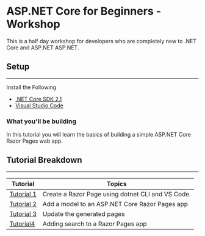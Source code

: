 # ASP.NET Core for Beginners - Workshop
This is a half day workshop for developers who are completely new to .NET Core and ASP.NET ASP.NET.

## Setup
****
Install the Following 
* [.NET Core SDK 2.1](https://www.microsoft.com/net/download/) 
*  [Visual Studio Code](https://code.visualstudio.com/?wt.mc_id=adw-brand&gclid=Cj0KCQjwqYfWBRDPARIsABjQRYwLe3b9dJMixA98s8nS8QfuNBKGsiRVRXzB93fe4E27LGK5KLrGcnYaAgdREALw_wcB)

### What you'll be building
In this tutorial you will learn the basics of building a simple ASP.NET Core Razor Pages wab app.

## Tutorial Breakdown 
***

| Tutorial| Topics |
| ----- | ---- |
| [Tutorial 1](/Tutorial/1-Create%20a%20Razor%20Page/Create-a-Razorpage.md) | Create a Razor Page using dotnet CLI and VS Code.|
| [Tutorial 2](/Tutorial/2-Add%20a%20model/Addamodel.md) | Add a model to an ASP.NET Core Razor Pages app  |  |
| [Tutorial 3](/Tutorial/3-Upate%20Pages/update.md) |Update the generated pages |
| [Tutorial4](/Tutorial/4-Add%20Search/SearchPage.md) | Adding search to a Razor Pages app |
